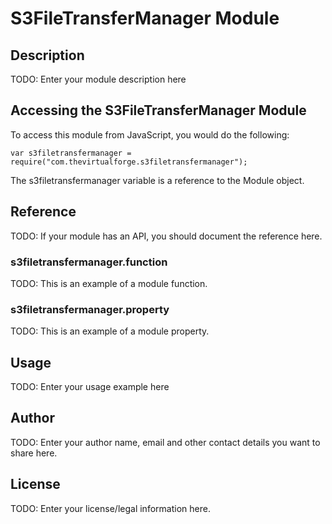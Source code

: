 # S3FileTransferManager Module

## Description

TODO: Enter your module description here

## Accessing the S3FileTransferManager Module

To access this module from JavaScript, you would do the following:

    var s3filetransfermanager = require("com.thevirtualforge.s3filetransfermanager");

The s3filetransfermanager variable is a reference to the Module object.

## Reference

TODO: If your module has an API, you should document
the reference here.

### s3filetransfermanager.function

TODO: This is an example of a module function.

### s3filetransfermanager.property

TODO: This is an example of a module property.

## Usage

TODO: Enter your usage example here

## Author

TODO: Enter your author name, email and other contact
details you want to share here.

## License

TODO: Enter your license/legal information here.

